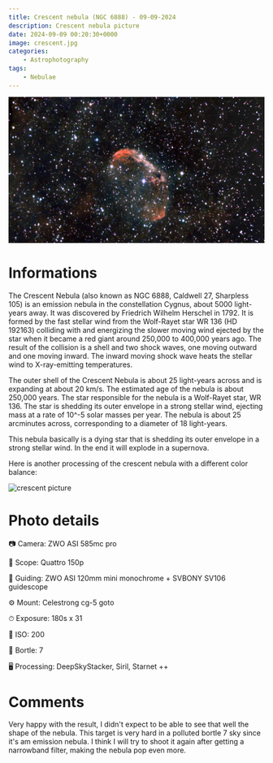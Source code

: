 ```yaml
---
title: Crescent nebula (NGC 6888) - 09-09-2024
description: Crescent nebula picture
date: 2024-09-09 00:20:30+0000
image: crescent.jpg
categories:
    - Astrophotography
tags:
    - Nebulae
---
```


![crescent picture](crescent.jpg)

# Informations

The Crescent Nebula (also known as NGC 6888, Caldwell 27, Sharpless 105) is an emission nebula in the constellation Cygnus, about 5000 light-years away. It was discovered by Friedrich Wilhelm Herschel in 1792. It is formed by the fast stellar wind from the Wolf-Rayet star WR 136 (HD 192163) colliding with and energizing the slower moving wind ejected by the star when it became a red giant around 250,000 to 400,000 years ago. The result of the collision is a shell and two shock waves, one moving outward and one moving inward. The inward moving shock wave heats the stellar wind to X-ray-emitting temperatures.

The outer shell of the Crescent Nebula is about 25 light-years across and is expanding at about 20 km/s. The estimated age of the nebula is about 250,000 years. The star responsible for the nebula is a Wolf-Rayet star, WR 136. The star is shedding its outer envelope in a strong stellar wind, ejecting mass at a rate of 10^-5 solar masses per year. The nebula is about 25 arcminutes across, corresponding to a diameter of 18 light-years.

This nebula basically is a dying star that is shedding its outer envelope in a strong stellar wind. In the end it will explode in a supernova.

Here is another processing of the crescent nebula with a different color balance:

![crescent picture](crescent.png)

# Photo details

📷 Camera: ZWO ASI 585mc pro

🔭 Scope: Quattro 150p

🎯 Guiding: ZWO ASI 120mm mini monochrome + SVBONY SV106 guidescope

⚙️ Mount: Celestrong cg-5 goto

⏱ Exposure: 180s x 31

🌌 ISO: 200

🌇 Bortle: 7

🖥 Processing: DeepSkyStacker, Siril, Starnet ++

# Comments

Very happy with the result, I didn't expect to be able to see that well the shape of the nebula. This target is very hard in a polluted bortle 7 sky since it's am emission nebula. I think I will try to shoot it again after getting a narrowband filter, making the nebula pop even more.

